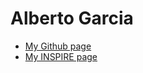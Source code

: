 # Alberto Garcia
* [My Github page](https://github.com/AJG91)
* [My INSPIRE page](https://inspirehep.net/authors/2099882)
